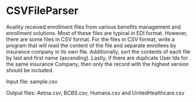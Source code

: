 # CSVFileParser

Availity received enrollment files from various benefits management and enrollment solutions. Most of these files are typical in EDI format. However, there are 
some files in CSV format. For the files in CSV format, write a program that will read the content of the file and separate enrollees by insurance company in its 
own file. Additionally, sort the contents of each file by last and first name (ascending). Lastly, if there are duplicate User Ids for the same insurance Company, 
then only the record with the highest version should be included.

Input file: sample.csv

Output files: Aetna.csv, BCBS.csv, Humana.csv and UnitedHealthcare.csv
